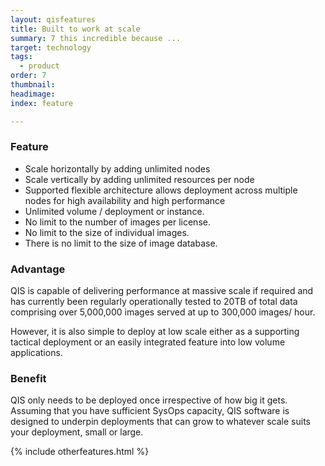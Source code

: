 ```yaml
---
layout: qisfeatures
title: Built to work at scale
summary: 7 this incredible because ...
target: technology
tags:
  - product
order: 7
thumbnail:
headimage:
index: feature

---
```


### Feature ###

+ Scale horizontally by adding unlimited nodes
+ Scale vertically by adding unlimited resources per node
+ Supported flexible architecture allows deployment across multiple nodes for high availability and high performance
+ Unlimited volume / deployment or instance.
+ No limit to the number of images per license.  
+ No limit to the size of individual images.
+ There is no limit to the size of image database.

### Advantage ###

QIS is capable of delivering performance at massive scale if required and has currently been regularly operationally tested to 20TB of total data comprising over 5,000,000 images served at up to 300,000 images/ hour.  

However, it is also simple to deploy at low scale either as a supporting tactical deployment or an easily integrated feature into low volume applications.

### Benefit ###

QIS only needs to be deployed once irrespective of how big it gets.  Assuming that you have sufficient SysOps capacity, QIS software is designed to underpin deployments that can grow to whatever scale suits your deployment, small or large.

{% include otherfeatures.html %}
